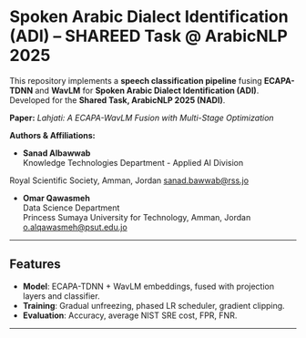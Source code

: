 # Spoken Arabic Dialect Identification (ADI) – SHAREED Task @ ArabicNLP 2025

This repository implements a **speech classification pipeline** fusing **ECAPA-TDNN** and **WavLM** for **Spoken Arabic Dialect Identification (ADI)**. Developed for the **Shared Task, ArabicNLP 2025 (NADI)**.  

**Paper:** *Lahjati: A ECAPA-WavLM Fusion with Multi-Stage Optimization*  

**Authors & Affiliations:**  
- **Sanad Albawwab**  
 Knowledge Technologies Department - Applied AI Division

Royal Scientific Society, Amman, Jordan
 sanad.bawwab@rss.jo  

- **Omar Qawasmeh**  
  Data Science Department  
  Princess Sumaya University for Technology, Amman, Jordan  
  o.alqawasmeh@psut.edu.jo  

---

## Features

- **Model**: ECAPA-TDNN + WavLM embeddings, fused with projection layers and classifier.  
- **Training**: Gradual unfreezing, phased LR scheduler, gradient clipping.  
- **Evaluation**: Accuracy, average NIST SRE cost, FPR, FNR.  

---


